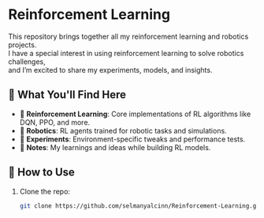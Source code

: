 # Reinforcement Learning

This repository brings together all my reinforcement learning and robotics projects.  
I have a special interest in using reinforcement learning to solve robotics challenges,  
and I’m excited to share my experiments, models, and insights.

## 🤖 What You'll Find Here

- 📁 **Reinforcement Learning**: Core implementations of RL algorithms like DQN, PPO, and more.
- 🤖 **Robotics**: RL agents trained for robotic tasks and simulations.
- 🧪 **Experiments**: Environment-specific tweaks and performance tests.
- 📝 **Notes**: My learnings and ideas while building RL models.

## 🚀 How to Use

1. Clone the repo:
   ```bash
   git clone https://github.com/selmanyalcinn/Reinforcement-Learning.git
